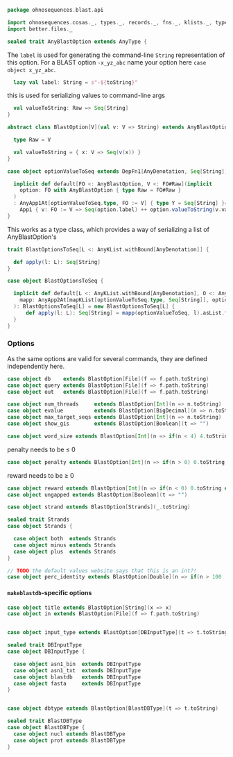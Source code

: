 
```scala
package ohnosequences.blast.api

import ohnosequences.cosas._, types._, records._, fns._, klists._, typeUnions._
import better.files._

sealed trait AnyBlastOption extends AnyType {
```

The `label` is used for generating the command-line `String` representation of this option. For a BLAST option `-x_yz_abc` name your option here `case object x_yz_abc`.

```scala
  lazy val label: String = s"-${toString}"
```

this is used for serializing values to command-line args

```scala
  val valueToString: Raw => Seq[String]
}

abstract class BlastOption[V](val v: V => String) extends AnyBlastOption {

  type Raw = V

  val valueToString = { x: V => Seq(v(x)) }
}

case object optionValueToSeq extends DepFn1[AnyDenotation, Seq[String]] {

  implicit def default[FO <: AnyBlastOption, V <: FO#Raw](implicit
    option: FO with AnyBlastOption { type Raw = FO#Raw }
  )
  : AnyApp1At[optionValueToSeq.type, FO := V] { type Y = Seq[String] }=
    App1 { v: FO := V => Seq(option.label) ++ option.valueToString(v.value).filterNot(_.isEmpty) }
}
```

This works as a type class, which provides a way of serializing a list of AnyBlastOption's

```scala
trait BlastOptionsToSeq[L <: AnyKList.withBound[AnyDenotation]] {

  def apply(l: L): Seq[String]
}

case object BlastOptionsToSeq {

  implicit def default[L <: AnyKList.withBound[AnyDenotation], O <: AnyKList.withBound[Seq[String]]](implicit
    mapp: AnyApp2At[mapKList[optionValueToSeq.type, Seq[String]], optionValueToSeq.type, L] { type Y = O }
  ): BlastOptionsToSeq[L] = new BlastOptionsToSeq[L] {
      def apply(l: L): Seq[String] = mapp(optionValueToSeq, l).asList.flatten
  }
}
```


### Options

As the same options are valid for several commands, they are defined independently here.


```scala
case object db    extends BlastOption[File](f => f.path.toString)
case object query extends BlastOption[File](f => f.path.toString)
case object out   extends BlastOption[File](f => f.path.toString)

case object num_threads     extends BlastOption[Int](n => n.toString)
case object evalue          extends BlastOption[BigDecimal](n => n.toString)
case object max_target_seqs extends BlastOption[Int](n => n.toString)
case object show_gis        extends BlastOption[Boolean](t => "")

case object word_size extends BlastOption[Int](n => if(n < 4) 4.toString else n.toString)
```

penalty needs to be ≤ 0

```scala
case object penalty extends BlastOption[Int](n => if(n > 0) 0.toString else n.toString)
```

reward needs to be ≥ 0

```scala
case object reward extends BlastOption[Int](n => if(n < 0) 0.toString else n.toString)
case object ungapped extends BlastOption[Boolean](t => "")

case object strand extends BlastOption[Strands](_.toString)

sealed trait Strands
case object Strands {

  case object both  extends Strands
  case object minus extends Strands
  case object plus  extends Strands
}

// TODO the default values website says that this is an int?!
case object perc_identity extends BlastOption[Double](n => if(n > 100 || n < 0) 0.toString else n.toString)
```


#### `makeblastdb`-specific options


```scala
case object title extends BlastOption[String](x => x)
case object in extends BlastOption[File](f => f.path.toString)


case object input_type extends BlastOption[DBInputType](t => t.toString)

sealed trait DBInputType
case object DBInputType {

  case object asn1_bin  extends DBInputType
  case object asn1_txt  extends DBInputType
  case object blastdb   extends DBInputType
  case object fasta     extends DBInputType
}


case object dbtype extends BlastOption[BlastDBType](t => t.toString)

sealed trait BlastDBType
case object BlastDBType {
  case object nucl extends BlastDBType
  case object prot extends BlastDBType
}

```




[test/scala/CommandGeneration.scala]: ../../../test/scala/CommandGeneration.scala.md
[test/scala/OutputParsing.scala]: ../../../test/scala/OutputParsing.scala.md
[test/scala/OutputFieldsSpecification.scala]: ../../../test/scala/OutputFieldsSpecification.scala.md
[main/scala/api/outputFields.scala]: outputFields.scala.md
[main/scala/api/options.scala]: options.scala.md
[main/scala/api/package.scala]: package.scala.md
[main/scala/api/expressions.scala]: expressions.scala.md
[main/scala/api/commands/blastn.scala]: commands/blastn.scala.md
[main/scala/api/commands/blastp.scala]: commands/blastp.scala.md
[main/scala/api/commands/tblastx.scala]: commands/tblastx.scala.md
[main/scala/api/commands/tblastn.scala]: commands/tblastn.scala.md
[main/scala/api/commands/blastx.scala]: commands/blastx.scala.md
[main/scala/api/commands/makeblastdb.scala]: commands/makeblastdb.scala.md